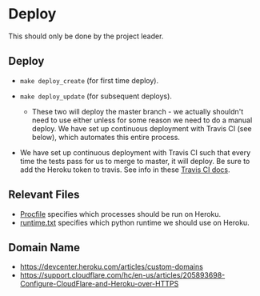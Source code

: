 # Deploy

This should only be done by the project leader.

## Deploy
- `make deploy_create` (for first time deploy).
- `make deploy_update` (for subsequent deploys).
  - These two will deploy the master branch - we actually shouldn't need to use
    either unless for some reason we need to do a manual deploy. We have set up
    continuous deployment with Travis CI (see below), which automates this
    entire process.

- We have set up continuous deployment with Travis CI such that every time the
  tests pass for us to merge to master, it will deploy. Be sure to add the
  Heroku token to travis. See info in these [Travis CI
  docs](https://docs.travis-ci.com/user/deployment/heroku/).

## Relevant Files
- [Procfile](../Procfile) specifies which processes should be run on Heroku.
- [runtime.txt](../runtime.txt) specifies which python runtime we should use on
  Heroku.

## Domain Name
- https://devcenter.heroku.com/articles/custom-domains
- https://support.cloudflare.com/hc/en-us/articles/205893698-Configure-CloudFlare-and-Heroku-over-HTTPS
